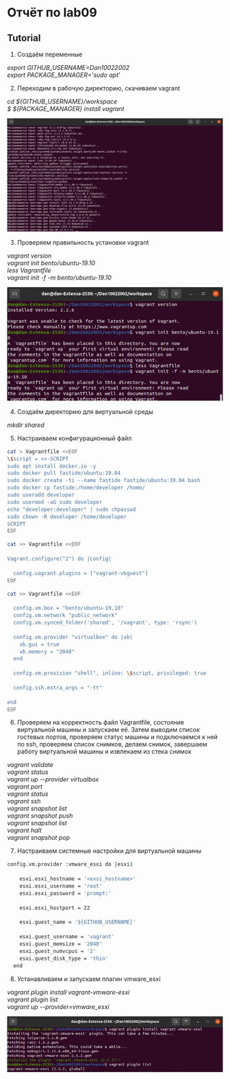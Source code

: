 # Отчёт по lab09

## Tutorial

1. Создаём переменные

_export GITHUB_USERNAME=Dan10022002<br/>
export PACKAGE_MANAGER='sudo apt'_

2. Переходим в рабочую директорию, скачиваем vagrant

_cd ${GITHUB_USERNAME}/workspace<br/>
$ ${PACKAGE_MANAGER} install vagrant_

![vargrant](https://github.com/Dan10022002/lab10/blob/master/vagrant.png)

3. Проверяем правильность установки vagrant

_vagrant version<br/>
vagrant init bento/ubuntu-19.10<br/>
less Vagrantfile<br/>
vagrant init -f -m bento/ubuntu-19.10_

![version](https://github.com/Dan10022002/lab10/blob/master/version.png)

4. Создаём директорию для виртуальной среды

_mkdir shared_

5. Настраиваем конфигурационный файл

```sh
cat > Vagrantfile <<EOF
\$script = <<-SCRIPT
sudo apt install docker.io -y
sudo docker pull fastide/ubuntu:19.04
sudo docker create -ti --name fastide fastide/ubuntu:19.04 bash
sudo docker cp fastide:/home/developer /home/
sudo useradd developer
sudo usermod -aG sudo developer
echo "developer:developer" | sudo chpasswd
sudo chown -R developer /home/developer
SCRIPT
EOF
```

```sh
cat >> Vagrantfile <<EOF

Vagrant.configure("2") do |config|

  config.vagrant.plugins = ["vagrant-vbguest"]
EOF
```

```sh
cat >> Vagrantfile <<EOF

  config.vm.box = "bento/ubuntu-19.10"
  config.vm.network "public_network"
  config.vm.synced_folder('shared', '/vagrant', type: 'rsync')

  config.vm.provider "virtualbox" do |vb|
    vb.gui = true
    vb.memory = "2048"
  end

  config.vm.provision "shell", inline: \$script, privileged: true

  config.ssh.extra_args = "-tt"

end
EOF
```

6. Проверяем на корректность файл Vagrantfile, состояние виртуальной машины и запускаем её. Затем выводим список гостевых портов, проверяем статус машины и подключаемся к ней по ssh, проверяем список снимков, делаем снимок, завершаем работу виртуальной машины и извлекаем из стека снимок

_vagrant validate<br/>
vagrant status<br/>
vagrant up --provider virtualbox<br/>
vagrant port<br/>
vagrant status<br/>
vagrant ssh<br/>
vagrant snapshot list<br/>
vagrant snapshot push<br/>
vagrant snapshot list<br/>
vagrant halt<br/>
vagrant snapshot pop_

7. Настраиваем системные настройки для виртуальной машины

```sh
config.vm.provider :vmware_esxi do |esxi|

    esxi.esxi_hostname = '<exsi_hostname>'
    esxi.esxi_username = 'root'
    esxi.esxi_password = 'prompt:'

    esxi.esxi_hostport = 22

    esxi.guest_name = '${GITHUB_USERNAME}'

    esxi.guest_username = 'vagrant'
    esxi.guest_memsize = '2048'
    esxi.guest_numvcpus = '2'
    esxi.guest_disk_type = 'thin'
  end
```

8. Устанавливаем и запускаем плагин vmware_esxi

_vagrant plugin install vagrant-vmware-esxi<br/>
vagrant plugin list<br/>
vagrant up --provider=vmware_esxi_

![plugin](https://github.com/Dan10022002/lab10/blob/master/plugin.png)

